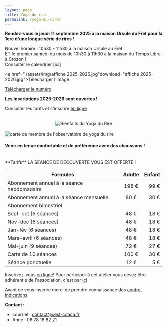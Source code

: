 ```yaml
---
layout: page
title: Yoga du rire 
permalink: /yoga-du-rire/
---
```

**Rendez-vous le jeudi 11 septembre 2025 à la maison Ursule du Fret pour la 1ère d'une longue série de rires** !<br>

Nouvel horaire : 10h30 - 11h30 à la maison Ursule au Fret <br>
ET le premier samedi du mois de 10h30 à 11h30 à la maison du Temps Libre à Crozon !<br>
Consulter le calendrier [ici]

<a href="./assets/img/affiche 2025-2026.jpg"download="affiche 2025-2026.jpg">Télécharger l'image</a>

<a href="/assets/img/affiche 2025-2026.jpg">Télécharger le numéro</a>

**Les inscriptions 2025-2026 sont ouvertes !** 

Consulter les tarifs et s'inscrire [en ligne](https://www.helloasso.com/associations/c-est-coaca-c-est-de-la-culture-d-ocytocine-pour-accorder-le-coeur-et-les-actes/adhesions/inscription-au-yoga-du-rire-2025-2026)
<br>

<br>
<center><img class="fit-picture" src="../../../assets/img/Bienfaits-du-rire-800x450.jpg"
     alt="Bienfaits du Yoga du Rire"></center>
<br>
<img class="fit-picture" src="../../../assets/img/carte_membre.png"
     alt="carte de membre de l'observatoire de yoga du rire ">

<h4>Venir en tenue confortable et de préférence avec des chaussons !</h4>
<br>
**Tarifs** LA SEANCE DE DECOUVERTE VOUS EST OFFERTE ! 

| Formules | Adulte | Enfant |
|--------|:------:|------:|
| Abonnement annuel à la séance hebdomadaire| 198 €   |  99 € |
| Abonnement annuel à la séance mensuelle| 80 €   |  30 € |
| Abonnement bimestriel | |  |
| Sept-oct (6 séances) | 48 €   |  18 € |
| Nov-déc (6 séances) | 48 €   |  18 € |
| Jan-fév (6 séances) | 48 €   |  18 € |
| Mars-avril (6 séances) | 48 €   |  18 € |
| Mai-juin (9 séances) | 72 €   |  27 € |
| Carte de 10 séances | 100 €   |  30 € |
| Séance ponctuelle | 12 €   |  5 € |

Inscrivez-vous [en ligne](https://www.helloasso.com/associations/c-est-coaca-c-est-de-la-culture-d-ocytocine-pour-accorder-le-coeur-et-les-actes/adhesions/inscription-au-yoga-du-rire-2025-2026)!
Pour participer à cet atelier vous devez être adhérent·e de l'association, c'est par [ici](https://www.helloasso.com/associations/c-est-coaca-c-est-de-la-culture-d-ocytocine-pour-accorder-le-coeur-et-les-actes/adhesions/adhesion-2025-2026)

Avant de vous inscrire merci de prendre connaissance des [contre-indications](https://www.formation-yogadurire.fr/contre-indications-yoga-du-rire/)

**Contact :**
- courriel : <a href="contact@cest-coaca.fr">contact@cest-coaca.fr</a>
- Anne : 06 78 18 82 21

<!--Je pratique le yoga du rire et vous propose de venir mélanger nos rires chaque vendredi soir ! Les séances sont ouvertes à tous.tes, enfants et adultes !  
>Pourquoi j’adore cette pratique ? La raison est simple : chaque séance ressemble à une fête où on se remplit de vitalité et de bonne humeur.  
>J'ai reçu mon habilitation à animer par l’Institut Français & international du yoga du rire, dans le respect de la méthode et approuvée par le médecin fondateur.   

<div style="text-align: right"> Anne Raffray </div>

<img class="fit-picture" src="../../../assets/img/affiche-yoga-du-rire.jpg"
     alt="Affiche Yoga du Rire">

Le Yoga du rire est un concept novateur né d’un médecin indien exerçant à Mumbay (Inde), le docteur Madan Kataria. Aujourd'hui pratiqué dans plus de 116 pays, le Yoga du rire est une combinaison judicieuse de rires sans raison favorisant les respirations profondes (prana). N’importe qui peut ainsi rire, sans recourir à l’humour ou à des blagues. Est privilégié un rire simple, dans un premier temps abordé comme un exercice corporel, en groupe et qui va se transformer rapidement en rire réel et contagieux.

Le concept est basé sur un fait scientifique démontré par les neurosciences «  le corps ne fait pas la différence entre un rire spontané et un rire simulé ». On obtient même des avantages physiologiques et psychologiques bien supérieurs!

**Les bienfaits :**
La science confirme que la pratique du yoga du rire augmente la longévité et combat les maladies liées au stress. Ajoutons qu’il réduit le risque de troubles psychologiques et physiologiques, d’hypertension et de problèmes cardiaques. Mieux encore, il apporte dynamisme & optimisme et encourage chacun à mieux aborder la vie en générale. C’est aussi un chemin vers le bonheur et permet de forger un mental positif pour faire face aux aléas du quotidien.

Source : extraits de [Institut Français du Yoga du Rire & Rire-Santé](https://www.formation-yogadurire.fr/)
-->



